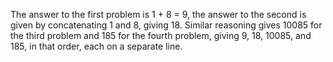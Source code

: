 The answer to the first problem is 1 + 8 = 9, the answer to the second is given by concatenating 1 and 8, giving 18. Similar reasoning gives 10085 for the third problem and 185 for the fourth problem, giving 9, 18, 10085, and 185, in that order, each on a separate line.